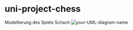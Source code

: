 # uni-project-chess
Modellierung des Spiels Schach
![your-UML-diagram-name](http://www.plantuml.com/plantuml/proxy?cache=no&src=https://raw.githubusercontent.com/ruhlando/uni-project-chess/refs/heads/dev/usecases.iuml?token=GHSAT0AAAAAACZIWQ3HDKDAOTVOJLXLFWZAZY2BHCQ)